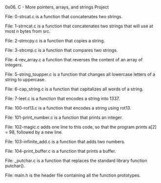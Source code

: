 0x06. C - More pointers, arrays, and strings Project


File: 0-strcat.c is a function that concatenates two strings.

File: 1-strncat.c is a function that concatenates two strings that will use at most n bytes from src.

File: 2-strncpy.c is a function that copies a string.

File: 3-strcmp.c is a function that compares two strings.

File: 4-rev_array.c a function that reverses the content of an array of integers.

File: 5-string_toupper.c is a function that changes all lowercase letters of a string to uppercase.

File: 6-cap_string.c is a function that capitalizes all words of a string.

File: 7-leet.c is a function that encodes a string into 1337.

File: 100-rot13.c is a function that encodes a string using rot13.

File: 101-print_number.c is a function that prints an integer.

File: 102-magic.c adds one line to this code, so that the program prints a[2] = 98, followed by a new line.

File: 103-infinite_add.c is  a function that adds two numbers.

File: 104-print_buffer.c is a function that prints a buffer.

File:  _putchar.c is a function that replaces the standard library function putchar().

File: main.h is the header file containing all the function prototypes.
